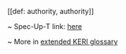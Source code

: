 [[def: authority, authority]]

~ Spec-Up-T link: <a href='https://weboftrust.github.io/WOT-terms/docs/glossary/authority'>here</a>

~ More in <a href="https://weboftrust.github.io/WOT-terms/docs/glossary/authority">extended KERI glossary</a>
